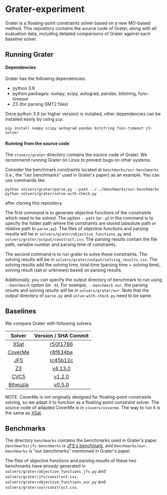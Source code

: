 # Grater-experiment

Grater is a floating-point constraints solver based on a new MO-based method. This repository contains the source code of Grater, along with all evaluation data, including detailed comparisons of Grater against each baseline solver.



## Running Grater

#### Dependencies

Grater has the following dependencies:

- python 3.9
- python packages: numpy, scipy, autograd, pandas, bitstring, func-timeout
- Z3 (for parsing SMT2 files)

Once python 3.9 (or higher version) is installed, other dependencies can be installed easily by using `pip`: 

```
pip install numpy scipy autograd pandas bitstring func-timeout z3-solver
```

#### Running from the source code

The `slovers/grater` directory contains the source code of Grater. We recommend running Grater on Linux to prevent bugs on other systems.

Consider the benchmark constraints located at `benchmarks/our-benchmarks` (i.e., the "our benchmarks" used in Grater's paper) as an example. You can use commands like

```
python solvers/grater/parse.py --path ../../benchmarks/our-benchmarks
python solvers/grater/solve-with-check.py
```

after cloning this repository. 

The first command is to generate objective functions of the constraints which need to be solved. The option `--path` (or `-p`) in the command is to specify the folder path where the constraints are stored (absolute path or relative path to `parse.py`). The files of objective functions and parsing results will be in `solvers/grater/objective_functions.py` and `solvers/grater/output/construct.csv`. The parsing results contain the file path, variable number and parsing time of constraints.

The second command is to run grater to solve these constraints. The solving results will be in `solvers/grater/output/solving_results.csv`. The solving results add the solving time, total time (parsing time + solving time), solving result (sat or unknown) based on parsing results.

Additionally, you can specify the output directory of benchmark to run using `--benchmark` option (or `-b`). For example, `--benchmark our`, the parsing results and solving results will be in `solvers/grater/our`. Note that the output directory of `parse.py` and `solve-with-check.py` need to be same.



## Baselines

We compare Grater with following solvers:

|                      Solver                      |                     Version / SHA Commit                     |
| :----------------------------------------------: | :----------------------------------------------------------: |
|    [XSat](https://github.com/zhoulaifu/xsat)     | [r50f1766](https://github.com/zhoulaifu/xsat/commit/50f1766890b0a5c92aacd86491f5fc94a0ba574d) |
| [CoverMe](https://github.com/zhoulaifu/coverme/) | [r8f834be](https://github.com/zhoulaifu/coverme/commit/8f834be367fd19dbe75c17f3d3efc773f2eabc73) |
|    [JFS](https://github.com/mc-imperial/jfs)     | [rc45b12c](https://github.com/mc-imperial/jfs/commit/c45b12c5383e0242099b645cac4376fb0216a60d) |
|       [Z3](https://github.com/Z3Prover/z3)       | [v4.13.0](https://github.com/Z3Prover/z3/releases/tag/z3-4.13.0) |
|       [CVC5](https://github.com/cvc5/cvc5)       | [v1.2.0](https://github.com/cvc5/cvc5/releases/tag/cvc5-1.2.0) |
| [Bitwuzla](https://github.com/bitwuzla/bitwuzla) | [v0.5.0](https://github.com/bitwuzla/bitwuzla/releases/tag/0.5.0) |

NOTE: CoverMe is not originally designed for floating-point constraints solving, so we adapt it to function as a floating-point constraint solver. The source code of adapted CoverMe is in `slovers/coverme`. The way to run it is the same as [XSat](https://github.com/zhoulaifu/xsat).



## Benchmarks

The directory `benchmarks` contains the benchmarks used in Grater's paper. `benchmarks/jfs-benchmarks` is [JFS's benchmark](https://github.com/mc-imperial/jfs-fse-2019-artifact/tree/master/data/benchmarks/3-stratified-random-sampling/benchmarks/QF_FP), and `benchmarks/our-benchmarks` is "our benchmarks" mentioned in Grater's paper. 

The files of objective functions and parsing results of these two benchmarks have already generated in `solvers/grater/objective_functions_jfs.py` and `solvers/grater/jfs/construct.csv`,  `solvers/grater/objective_functions_our.py` and `solvers/grater/our/construct.csv`.